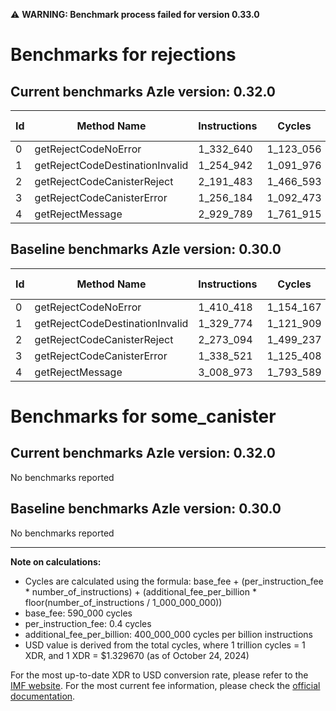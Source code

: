 ⚠️ **WARNING: Benchmark process failed for version 0.33.0**

# Benchmarks for rejections

## Current benchmarks Azle version: 0.32.0

| Id  | Method Name                     | Instructions | Cycles    | USD           | USD/Million Calls | Change                             |
| --- | ------------------------------- | ------------ | --------- | ------------- | ----------------- | ---------------------------------- |
| 0   | getRejectCodeNoError            | 1_332_640    | 1_123_056 | $0.0000014933 | $1.49             | <font color="green">-77_778</font> |
| 1   | getRejectCodeDestinationInvalid | 1_254_942    | 1_091_976 | $0.0000014520 | $1.45             | <font color="green">-74_832</font> |
| 2   | getRejectCodeCanisterReject     | 2_191_483    | 1_466_593 | $0.0000019501 | $1.95             | <font color="green">-81_611</font> |
| 3   | getRejectCodeCanisterError      | 1_256_184    | 1_092_473 | $0.0000014526 | $1.45             | <font color="green">-82_337</font> |
| 4   | getRejectMessage                | 2_929_789    | 1_761_915 | $0.0000023428 | $2.34             | <font color="green">-79_184</font> |

## Baseline benchmarks Azle version: 0.30.0

| Id  | Method Name                     | Instructions | Cycles    | USD           | USD/Million Calls |
| --- | ------------------------------- | ------------ | --------- | ------------- | ----------------- |
| 0   | getRejectCodeNoError            | 1_410_418    | 1_154_167 | $0.0000015347 | $1.53             |
| 1   | getRejectCodeDestinationInvalid | 1_329_774    | 1_121_909 | $0.0000014918 | $1.49             |
| 2   | getRejectCodeCanisterReject     | 2_273_094    | 1_499_237 | $0.0000019935 | $1.99             |
| 3   | getRejectCodeCanisterError      | 1_338_521    | 1_125_408 | $0.0000014964 | $1.49             |
| 4   | getRejectMessage                | 3_008_973    | 1_793_589 | $0.0000023849 | $2.38             |

# Benchmarks for some_canister

## Current benchmarks Azle version: 0.32.0

No benchmarks reported

## Baseline benchmarks Azle version: 0.30.0

No benchmarks reported

---

**Note on calculations:**

- Cycles are calculated using the formula: base_fee + (per_instruction_fee \* number_of_instructions) + (additional_fee_per_billion \* floor(number_of_instructions / 1_000_000_000))
- base_fee: 590_000 cycles
- per_instruction_fee: 0.4 cycles
- additional_fee_per_billion: 400_000_000 cycles per billion instructions
- USD value is derived from the total cycles, where 1 trillion cycles = 1 XDR, and 1 XDR = $1.329670 (as of October 24, 2024)

For the most up-to-date XDR to USD conversion rate, please refer to the [IMF website](https://www.imf.org/external/np/fin/data/rms_sdrv.aspx).
For the most current fee information, please check the [official documentation](https://internetcomputer.org/docs/current/developer-docs/gas-cost#execution).
